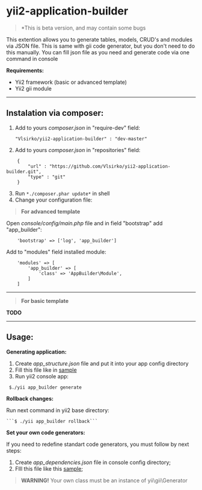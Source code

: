 
**yii2-application-builder**
=======

> *This is beta version, and may contain some bugs

This extention allows you to generate tables, models, CRUD's and modules via JSON file.
This is same with gii code generator, but you don't need to do this manually. You can fill json 
file as you need and generate code via one command in console



**Requirements:**

* Yii2 framework (basic or advanced template)
* Yii2 gii module

----------

**Instalation via composer:**
-----------------------------

 1. Add to yours *composer.json* in "require-dev" field:
  
	 `"Vlsirko/yii2-application-builder" : "dev-master"`

 2. Add to yours *composer.json* in "repositories" field:
```
	{
		"url" : "https://github.com/Vlsirko/yii2-application-builder.git",
		"type" : "git"
	}
```
 3. Run `*./composer.phar update*` in shell
 4. Change your configuration file:
	 
> **For advanced template**

Open *console/config/main.php* file and in field "bootstrap" add "app_builder":

```
	'bootstrap' => ['log', 'app_builder']
```

Add to "modules" field installed module:
```  
    'modules' => [
		'app_builder' => [
			'class' => 'AppBuilder\Module',
		]
	]
```	


----------


> **For basic template**

**TODO**


----------

**Usage:**
----------

**Generating application:**
 1. Create *app_structure.json* file and put it into your app config directory
 2. Fill this file like in [sample](https://github.com/Vlsirko/yii2-application-builder/blob/master/samples/app_structure_sample.json)
 3. Run yii2 console app:
 
   ``` $./yii app_builder generate```

**Rollback changes:**

Run next command in yii2 base directory:

    ```$ ./yii app_builder rollback```


**Set your own code generators:**

If you need to redefine standart code generators, you must follow by next steps:

1. Create *app_dependencies.json* file in console config directory;
2. FIll this file like this [sample](https://github.com/Vlsirko/yii2-application-builder/blob/master/samples/app_dependencies.json);

>**WARNING!**
>Your own class must be an instance of  yii\gii\Generator